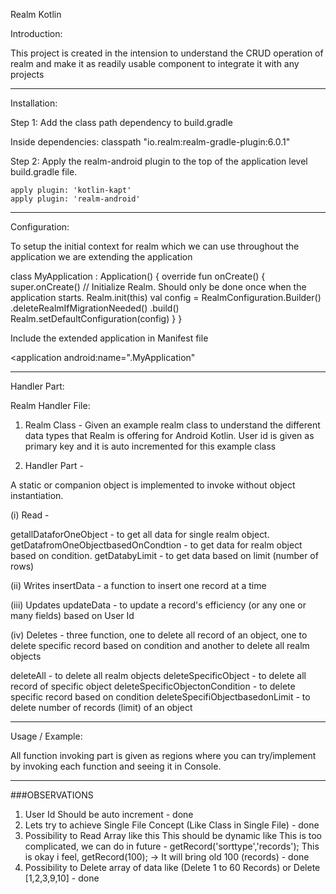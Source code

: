 Realm Kotlin

Introduction:

This project is created in the intension to understand the CRUD operation of realm and make it as
readily usable component to integrate it with any projects


----------------------------------------------------------------------------------------------------

Installation:

Step 1: Add the class path dependency to build.gradle

Inside dependencies:
    classpath "io.realm:realm-gradle-plugin:6.0.1"

Step 2: Apply the realm-android plugin to the top of the application level build.gradle file.

    apply plugin: 'kotlin-kapt'
    apply plugin: 'realm-android'


----------------------------------------------------------------------------------------------------

Configuration:

To setup the initial context for realm which we can use throughout the application we are extending
the application

class MyApplication : Application() {
    override fun onCreate() {
        super.onCreate()
        // Initialize Realm. Should only be done once when the application starts.
        Realm.init(this)
        val config = RealmConfiguration.Builder()
            .deleteRealmIfMigrationNeeded()
            .build()
        Realm.setDefaultConfiguration(config)
    }
}

Include the extended application in Manifest file

<application
        android:name=".MyApplication"


----------------------------------------------------------------------------------------------------

Handler Part:

Realm Handler File:

1) Realm Class - Given an example realm class to understand the different data types that Realm is
offering for Android Kotlin. User id is given as primary key and it is auto incremented for this
example class


2) Handler Part -

A static or companion object is implemented to invoke without object instantiation.

(i) Read -

getallDataforOneObject - to get all data for single realm object.
getDatafromOneObjectbasedOnCondtion - to get data for realm object based on condition.
getDatabyLimit - to get data based on limit (number of rows)

(ii) Writes
insertData - a function to insert one record at a time

(iii) Updates
updateData - to update a record's efficiency (or any one or many fields) based on User Id

(iv) Deletes - three function, one to delete all record of an object, one to delete specific record
based on condition and another to delete all realm objects

deleteAll - to delete all realm objects
deleteSpecificObject - to delete all record of specific object
deleteSpecificObjectonCondition - to delete specific record based on condition
deleteSpecifiObjectbasedonLimit - to delete number of records (limit) of an object

----------------------------------------------------------------------------------------------------

Usage / Example:

All function invoking part is given as regions where you can try/implement by invoking each function
and seeing it in Console.

----------------------------------------------------------------------------------------------------

###OBSERVATIONS
1. User Id Should be auto increment - done
2. Lets try to achieve Single File Concept (Like Class in Single File) - done
3. Possibility to Read Array like this
    This should be dynamic like
        This is too complicated, we can do in future - getRecord('sorttype','records');
        This is okay i feel, getRecord(100); -> It will bring old 100 (records) - done
4. Possibility to Delete array of data like (Delete 1 to 60 Records) or Delete [1,2,3,9,10] - done